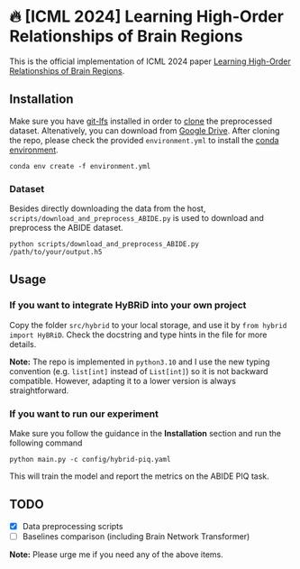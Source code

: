 # 🔥 [ICML 2024] Learning High-Order Relationships of Brain Regions

This is the official implementation of ICML 2024 paper [Learning High-Order Relationships of Brain Regions](https://arxiv.org/abs/2312.02203).


## Installation
Make sure you have [git-lfs](https://git-lfs.com/) installed in order to [clone](https://docs.github.com/en/repositories/creating-and-managing-repositories/cloning-a-repository) the preprocessed dataset. Altenatively, you can download from [Google Drive](https://drive.google.com/drive/folders/1SvhOlPAIHVX4AYy-hU9Ik7-lKX7u1Ti2?usp=sharing).
After cloning the repo, please check the provided `environment.yml` to install the [conda environment](https://conda.io/projects/conda/en/latest/user-guide/tasks/manage-environments.html#creating-an-environment-from-an-environment-yml-file).
```
conda env create -f environment.yml
```

### Dataset
Besides directly downloading the data from the host, `scripts/download_and_preprocess_ABIDE.py` is used to download and preprocess the ABIDE dataset.
```
python scripts/download_and_preprocess_ABIDE.py /path/to/your/output.h5
```

## Usage
### If you want to integrate HyBRiD into your own project
Copy the folder `src/hybrid` to your local storage, and use it by `from hybrid import HyBRiD`. Check the docstring and type hints in the file for more details.

**Note:**
The repo is implemented in `python3.10` and I use the new typing convention (e.g. `list[int]` instead of `List[int]`) so it is not backward compatible. However, adapting it to a lower version is always straightforward.

### If you want to run our experiment
Make sure you follow the guidance in the **Installation** section and run the following command
```shell
python main.py -c config/hybrid-piq.yaml
```
This will train the model and report the metrics on the ABIDE PIQ task.


## TODO
- [x] Data preprocessing scripts
- [ ] Baselines comparison (including Brain Network Transformer)

**Note:**
Please urge me if you need any of the above items.
